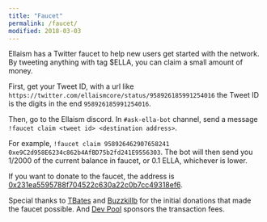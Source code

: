 ```yaml
---
title: "Faucet"
permalink: /faucet/
modified: 2018-03-03
---
```


Ellaism has a Twitter faucet to help new users get started with the network. By tweeting anything with tag $ELLA, you can claim a small amount of money. 

First, get your Tweet ID, with a url like `https://twitter.com/ellaismcore/status/958926185991254016` the Tweet ID is the digits in the end `958926185991254016`. 

Then, go to the Ellaism discord. In `#ask-ella-bot` channel, send a message `!faucet claim <tweet id> <destination address>`. 

For example, `!faucet claim 958926462907658241 0xe9C2d958E6234c862b4AfBD75b2fd241E9556303`. The bot will then send you 1/2000 of the current balance in faucet, or 0.1 ELLA, whichever is lower. 

If you want to donate to the faucet, the address is
[0x231ea5595788f704522c630a22c0b7cc49318ef6](https://explorer.ellaism.org/addr/0x231ea5595788f704522c630a22c0b7cc49318ef6).

Special thanks to [TBates](https://keybase.io/tbates76) and [Buzzkillb](https://keybase.io/buzzkillb) for the initial donations that made the faucet possible. And [Dev Pool](https://pool.ellaism.org) sponsors the transaction fees.
